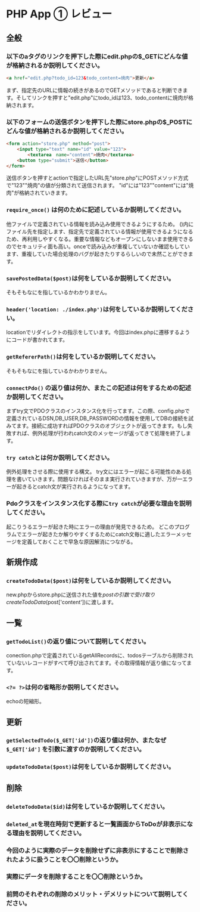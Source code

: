 # PHP App ① レビュー

## 全般

### 以下のaタグのリンクを押下した際にedit.phpの$_GETにどんな値が格納されるか説明してください。

```html
<a href="edit.php?todo_id=123&todo_content=焼肉">更新</a>
```
まず、指定先のURLに情報の続きがあるのでGETメソッドであると判断できます。そしてリンクを押すと"edit.php"にtodo_idは123、todo_contentに焼肉が格納されます。
### 以下のフォームの送信ボタンを押下した際にstore.phpの$_POSTにどんな値が格納されるか説明してください。

```html
<form action="store.php" method="post">
    <input type="text" name="id" value="123">
		<textarea　name="content">焼肉</textarea>
    <button type="submit">送信</button>
</form>
```
送信ボタンを押すとactionで指定したURL先"store.php"にPOSTメソッド方式で"123""焼肉"の値が分類されて送信されます。
"id"には"123""content"には"焼肉"が格納されていきます。
### `require_once()` は何のために記述しているか説明してください。
他ファイルで定義されている情報を読み込み使用できるようにするため。
()内にファイル先を指定します、指定先で定義されている情報が使用できるようになるため、再利用しやすくなる。重要な情報などもオープンにしないまま使用できるのでセキュリティ面も高い。onceで読み込みが重複していないか確認もしています、重複していた場合処理のバグが起きたりするらしいので未然ことができます。
### `savePostedData($post)`は何をしているか説明してください。
そもそもなにを指しているかわかりません。
### `header('location: ./index.php')`は何をしているか説明してください。
locationでリダイレクトの指示をしています。今回はindex.phpに遷移するようにコードが書かれてます。
### `getRefererPath()`は何をしているか説明してください。
そもそもなにを指しているかわかりません。
### `connectPdo()` の返り値は何か、またこの記述は何をするための記述か説明してください。
まずtry文でPDOクラスのインスタンス化を行ってます。この際、config.phpで定義されているDSN,DB_USER,DB_PASSWORDの情報を使用してDBの接続を試みてます。接続に成功すればPDOクラスのオブジェクトが返ってきます。もし失敗すれば、例外処理が行われcatch文のメッセージが返ってきて処理を終了します。

### `try catch`とは何か説明してください。
例外処理をさせる際に使用する構文。
try文にはエラーが起こる可能性のある処理を書いていきます。問題なければそのまま実行されていきますが、万が一エラーが起きるとcatch文が実行されるようになってます。
### Pdoクラスをインスタンス化する際に`try catch`が必要な理由を説明してください。
起こりうるエラーが起きた時にエラーの理由が発見できるため。
どこのプログラムでエラーが起きたか解りやすくするためにcatch文毎に適したエラーメッセージを定義しておくことで早急な原因解消につながる。
## 新規作成

### `createTodoData($post)`は何をしているか説明してください。
new.phpからstore.phpに送信された値を$postの引数で受け取りcreateTodoData($post['content'])に渡します。
## 一覧

### `getTodoList()`の返り値について説明してください。
conection.phpで定義されているgetAllRecordsに、todosテーブルから削除されていないレコードがすべて呼び出されてます。その取得情報が返り値になってます。
### `<?= ?>`は何の省略形か説明してください。
echoの短縮形。
## 更新

### `getSelectedTodo($_GET['id'])`の返り値は何か、またなぜ`$_GET['id']` を引数に渡すのか説明してください。

### `updateTodoData($post)`は何をしているか説明してください。

## 削除

### `deleteTodoData($id)`は何をしているか説明してください。

### `deleted_at`を現在時刻で更新すると一覧画面からToDoが非表示になる理由を説明してください。

### 今回のように実際のデータを削除せずに非表示にすることで削除されたように扱うことを〇〇削除というか。

### 実際にデータを削除することを〇〇削除というか。

### 前問のそれぞれの削除のメリット・デメリットについて説明してください。
